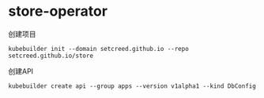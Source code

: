 # store-operator

创建项目
```
kubebuilder init --domain setcreed.github.io --repo setcreed.github.io/store
```

创建API
```
kubebuilder create api --group apps --version v1alpha1 --kind DbConfig
```
